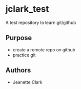 # jclark_test
A test repository to learn git/github

## Purpose

- create a remote repo on github
- practice git

## Authors

- Jeanette Clark